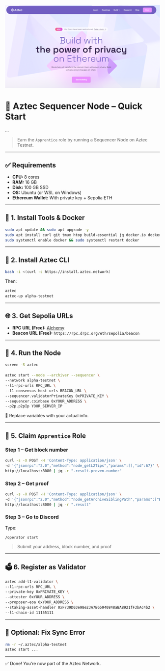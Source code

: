 ![Aztec Banner](https://raw.githubusercontent.com/0xAJPanda/Aztec/main/bannerAztec.png)

# 🚀 Aztec Sequencer Node – Quick Start
...


> Earn the `Apprentice` role by running a Sequencer Node on Aztec Testnet.

---

## ✅ Requirements

- **CPU:** 8 cores  
- **RAM:** 16 GB  
- **Disk:** 100 GB SSD  
- **OS:** Ubuntu (or WSL on Windows)  
- **Ethereum Wallet:** With private key + Sepolia ETH  

---

## 🔧 1. Install Tools & Docker

```bash
sudo apt update && sudo apt upgrade -y
sudo apt install curl git tmux htop build-essential jq docker.io docker-compose -y
sudo systemctl enable docker && sudo systemctl restart docker
```

---

## 🧱 2. Install Aztec CLI

```bash
bash -i <(curl -s https://install.aztec.network)
```

Then:
```bash
aztec
aztec-up alpha-testnet
```

---

## 🌐 3. Get Sepolia URLs

- **RPC URL (Free):** [Alchemy](https://dashboard.alchemy.com/)  
- **Beacon URL (Free):** `https://rpc.drpc.org/eth/sepolia/beacon`

---

## 🏃 4. Run the Node

```bash
screen -S aztec

aztec start --node --archiver --sequencer \
--network alpha-testnet \
--l1-rpc-urls RPC_URL \
--l1-consensus-host-urls BEACON_URL \
--sequencer.validatorPrivateKey 0xPRIVATE_KEY \
--sequencer.coinbase 0xYOUR_ADDRESS \
--p2p.p2pIp YOUR_SERVER_IP
```

🔁 Replace variables with your actual info.

---

## 🏅 5. Claim `Apprentice` Role

### Step 1 – Get block number
```bash
curl -s -X POST -H 'Content-Type: application/json' \
-d '{"jsonrpc":"2.0","method":"node_getL2Tips","params":[],"id":67}' \
http://localhost:8080 | jq -r ".result.proven.number"
```

### Step 2 – Get proof
```bash
curl -s -X POST -H 'Content-Type: application/json' \
-d '{"jsonrpc":"2.0","method":"node_getArchiveSiblingPath","params":["BLOCK","BLOCK"],"id":67}' \
http://localhost:8080 | jq -r ".result"
```

### Step 3 – Go to Discord  
Type:
```
/operator start
```
> Submit your address, block number, and proof

---

## 🗳️ 6. Register as Validator

```bash
aztec add-l1-validator \
--l1-rpc-urls RPC_URL \
--private-key 0xPRIVATE_KEY \
--attester 0xYOUR_ADDRESS \
--proposer-eoa 0xYOUR_ADDRESS \
--staking-asset-handler 0xF739D03e98e23A7B65940848aBA8921fF3bAc4b2 \
--l1-chain-id 11155111
```

---

## 🧹 Optional: Fix Sync Error

```bash
rm -r ~/.aztec/alpha-testnet
aztec start ...
```

---

✅ Done! You’re now part of the Aztec Network.
